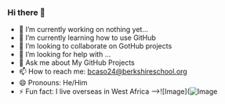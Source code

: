 ### Hi there 👋

- 🔭 I’m currently working on nothing yet...
- 🌱 I’m currently learning how to use GitHub
- 👯 I’m looking to collaborate on GotHub projects
- 🤔 I’m looking for help with ...
- 💬 Ask me about My GitHub Projects
- 📫 How to reach me: bcaso24@berkshireschool.org
- 😄 Pronouns: He/Him
- ⚡ Fun fact: I live overseas in West Africa
-->![Image](![Image](https://cdn.vox-cdn.com/thumbor/-Aq-HOK7Ldf1No4Vo5XcgetoC0s=/0x0:3000x3900/1200x800/filters:focal(809x525:1289x1005)/cdn.vox-cdn.com/uploads/chorus_image/image/66798490/1170131130.jpg.0.jpg)
